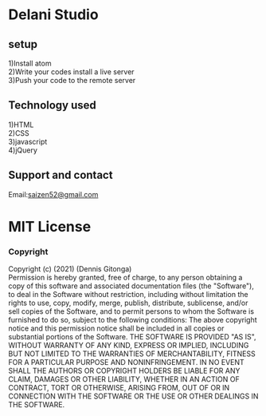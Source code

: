 # Delani Studio 

## setup
1)Install atom<br>2)Write your codes install a live server<br>3)Push your code to the remote server
## Technology used
1)HTML<br>2)CSS<br>3)javascript<br>4)jQuery
## Support and contact
Email:saizen52@gmail.com
# MIT License
### Copyright
Copyright (c) (2021) (Dennis Gitonga)<br>Permission is hereby granted, free of charge, to any person obtaining a copy
of this software and associated documentation files (the "Software"), to deal
in the Software without restriction, including without limitation the rights
to use, copy, modify, merge, publish, distribute, sublicense, and/or sell
copies of the Software, and to permit persons to whom the Software is
furnished to do so, subject to the following conditions:
The above copyright notice and this permission notice shall be included in all
copies or substantial portions of the Software.
THE SOFTWARE IS PROVIDED "AS IS", WITHOUT WARRANTY OF ANY KIND, EXPRESS OR
IMPLIED, INCLUDING BUT NOT LIMITED TO THE WARRANTIES OF MERCHANTABILITY,
FITNESS FOR A PARTICULAR PURPOSE AND NONINFRINGEMENT. IN NO EVENT SHALL THE
AUTHORS OR COPYRIGHT HOLDERS BE LIABLE FOR ANY CLAIM, DAMAGES OR OTHER
LIABILITY, WHETHER IN AN ACTION OF CONTRACT, TORT OR OTHERWISE, ARISING FROM,
OUT OF OR IN CONNECTION WITH THE SOFTWARE OR THE USE OR OTHER DEALINGS IN THE
SOFTWARE.
